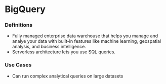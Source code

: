 # BigQuery

### Definitions
* Fully managed enterprise data warehouse that helps you manage and analye your data with built-in features like machine learning, geospatial analysis, and business intelligence. 
* Serverless architecture lets you use SQL queries.

### Use Cases
* Can run complex analytical queries on large datasets